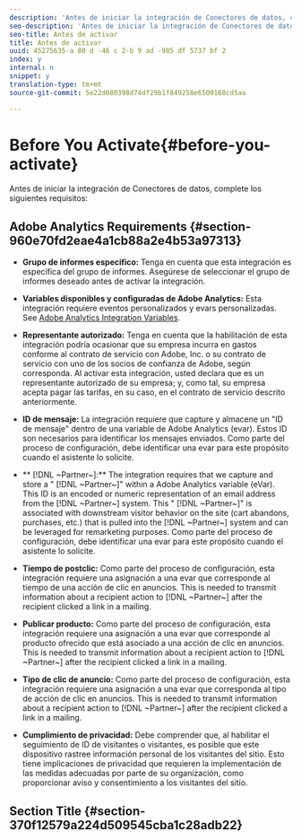 ```yaml
---
description: 'Antes de iniciar la integración de Conectores de datos, complete los siguientes requisitos '
seo-description: 'Antes de iniciar la integración de Conectores de datos, complete los siguientes requisitos '
seo-title: Antes de activar
title: Antes de activar
uuid: 45275635-a 80 d -46 c 2-b 9 ad -985 df 5737 bf 2
index: y
internal: n
snippet: y
translation-type: tm+mt
source-git-commit: 5e22d080398d74df29b1f849258e6500168cd5aa

---
```



# Before You Activate{#before-you-activate}

Antes de iniciar la integración de Conectores de datos, complete los siguientes requisitos:

## Adobe Analytics Requirements {#section-960e70fd2eae4a1cb88a2e4b53a97313}

* **Grupo de informes específico:** Tenga en cuenta que esta integración es específica del grupo de informes. Asegúrese de seleccionar el grupo de informes deseado antes de activar la integración.
* **Variables disponibles y configuradas de Adobe Analytics:** Esta integración requiere eventos personalizados y evars personalizadas. See [Adobe Analytics Integration Variables](../../optivo-overview/optivo-requirements/optivo-variables.md#concept-8ebd2bde4a1c4b0aad2987e050ffbbfc).

* **Representante autorizado:** Tenga en cuenta que la habilitación de esta integración podría ocasionar que su empresa incurra en gastos conforme al contrato de servicio con Adobe, Inc. o su contrato de servicio con uno de los socios de confianza de Adobe, según corresponda. Al activar esta integración, usted declara que es un representante autorizado de su empresa; y, como tal, su empresa acepta pagar las tarifas, en su caso, en el contrato de servicio descrito anteriormente.
* **ID de mensaje:** La integración requiere que capture y almacene un "ID de mensaje" dentro de una variable de Adobe Analytics (evar). Estos ID son necesarios para identificar los mensajes enviados. Como parte del proceso de configuración, debe identificar una evar para este propósito cuando el asistente lo solicite.
* ** [!DNL ~Partner~]:** The integration requires that we capture and store a " [!DNL ~Partner~]" within a Adobe Analytics variable (eVar). This ID is an encoded or numeric representation of an email address from the [!DNL ~Partner~] system. This " [!DNL ~Partner~]" is associated with downstream visitor behavior on the site (cart abandons, purchases, etc.) that is pulled into the [!DNL ~Partner~] system and can be leveraged for remarketing purposes. Como parte del proceso de configuración, debe identificar una evar para este propósito cuando el asistente lo solicite.
* **Tiempo de postclic:** Como parte del proceso de configuración, esta integración requiere una asignación a una evar que corresponde al tiempo de una acción de clic en anuncios. This is needed to transmit information about a recipient action to [!DNL ~Partner~] after the recipient clicked a link in a mailing.

* **Publicar producto:** Como parte del proceso de configuración, esta integración requiere una asignación a una evar que corresponde al producto ofrecido que está asociado a una acción de clic en anuncios. This is needed to transmit information about a recipient action to [!DNL ~Partner~] after the recipient clicked a link in a mailing.

* **Tipo de clic de anuncio:** Como parte del proceso de configuración, esta integración requiere una asignación a una evar que corresponda al tipo de acción de clic en anuncios. This is needed to transmit information about a recipient action to [!DNL ~Partner~] after the recipient clicked a link in a mailing.

* **Cumplimiento de privacidad:** Debe comprender que, al habilitar el seguimiento de ID de visitantes o visitantes, es posible que este dispositivo rastree información personal de los visitantes del sitio. Esto tiene implicaciones de privacidad que requieren la implementación de las medidas adecuadas por parte de su organización, como proporcionar aviso y consentimiento a los visitantes del sitio.

## Section Title {#section-370f12579a224d509545cba1c28adb22}

